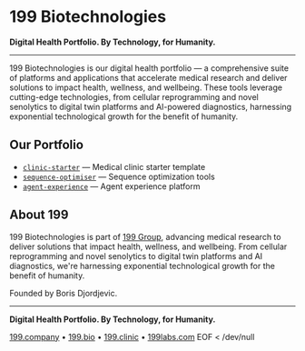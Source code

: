# 199 Biotechnologies

**Digital Health Portfolio. By Technology, for Humanity.**

---

199 Biotechnologies is our digital health portfolio — a comprehensive suite of platforms and applications that accelerate medical research and deliver solutions to impact health, wellness, and wellbeing. These tools leverage cutting-edge technologies, from cellular reprogramming and novel senolytics to digital twin platforms and AI-powered diagnostics, harnessing exponential technological growth for the benefit of humanity.

## Our Portfolio

- [`clinic-starter`](https://github.com/199-biotechnologies/clinic-starter) — Medical clinic starter template
- [`sequence-optimiser`](https://github.com/199-biotechnologies/sequence-optimiser) — Sequence optimization tools
- [`agent-experience`](https://github.com/199-biotechnologies/agent-experience) — Agent experience platform

## About 199

199 Biotechnologies is part of [199 Group](https://199.company), advancing medical research to deliver solutions that impact health, wellness, and wellbeing. From cellular reprogramming and novel senolytics to digital twin platforms and AI diagnostics, we're harnessing exponential technological growth for the benefit of humanity.

Founded by Boris Djordjevic.

---

**Digital Health Portfolio. By Technology, for Humanity.**

[199.company](https://199.company) • [199.bio](https://199.bio) • [199.clinic](https://199.clinic) • [199labs.com](https://199labs.com)
EOF < /dev/null